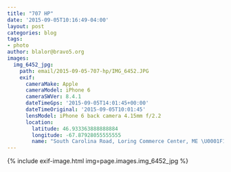 ```yaml
---
title: "707 HP"
date: '2015-09-05T10:16:49-04:00'
layout: post
categories: blog
tags:
- photo
author: blalor@bravo5.org
images:
  img_6452_jpg:
    path: email/2015-09-05-707-hp/IMG_6452.JPG
    exif:
      cameraMake: Apple
      cameraModel: iPhone 6
      cameraSWVer: 8.4.1
      dateTimeGps: '2015-09-05T14:01:45+00:00'
      dateTimeOriginal: '2015-09-05T10:01:45'
      lensModel: iPhone 6 back camera 4.15mm f/2.2
      location:
        latitude: 46.933363888888884
        longitude: -67.87928055555555
        name: "South Carolina Road, Loring Commerce Center, ME \U0001F1FA\U0001F1F8"
---
```


{% include exif-image.html img=page.images.img_6452_jpg %}
